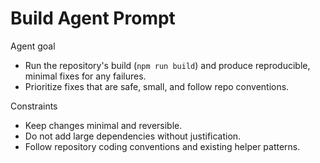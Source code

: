 # Build Agent Prompt

Agent goal

- Run the repository's build (`npm run build`) and produce reproducible, minimal fixes for any failures.
- Prioritize fixes that are safe, small, and follow repo conventions.

Constraints

- Keep changes minimal and reversible.
- Do not add large dependencies without justification.
- Follow repository coding conventions and existing helper patterns.
